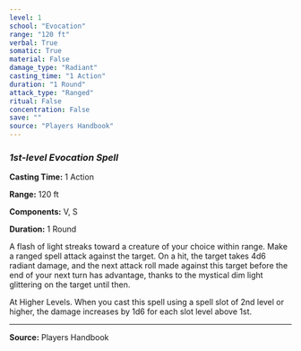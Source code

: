 ```yaml
---
level: 1
school: "Evocation"
range: "120 ft"
verbal: True
somatic: True
material: False
damage_type: "Radiant"
casting_time: "1 Action"
duration: "1 Round"
attack_type: "Ranged"
ritual: False
concentration: False
save: ""
source: "Players Handbook"
---
```


### *1st-level Evocation Spell*

**Casting Time:** 1 Action

**Range:** 120 ft

**Components:** V, S

**Duration:** 1 Round

A flash of light streaks toward a creature of your choice within range. Make a ranged spell attack against the target. On a hit, the target takes 4d6 radiant damage, and the next attack roll made against this target before the end of your next turn has advantage, thanks to the mystical dim light glittering on the target until then.
 
 At Higher Levels. When you cast this spell using a spell slot of 2nd level or higher, the damage increases by 1d6 for each slot level above 1st.

---
**Source:** Players Handbook
